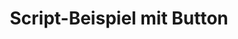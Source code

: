 ---
layout: article
title: Script-Beispiel mit Button
description: 
  - Mit diesem Script-Beispiel können Sie lernen wie Sie in Peakboard mit einem Button arbeiten.
lang: de
weight: 50
draft: false
ref: Script_Button_Example
category:
  - Script
  - Scripting
  - Script-Beispiel
  - Button
  - Taste
image: Script_Button_Example_EN.png
download: Script_Button_Example_EN.pbmx
overview_description:
overview_benefits:
overview_data_sources:
---
